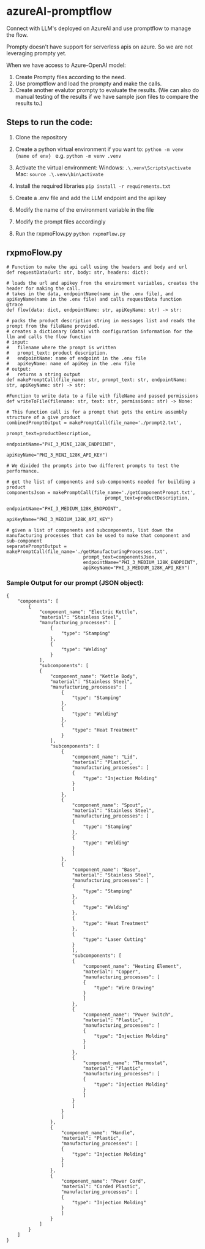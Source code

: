 # azureAI-promptflow
Connect with LLM's deployed on AzureAI and use promptflow to manage the flow.

Prompty doesn't have support for serverless apis on azure. So we are not leveraging prompty yet.

When we have access to Azure-OpenAI model:
1. Create Prompty files according to the need.
2. Use promptflow and load the prompty and make the calls.
3. Create another evalutor prompty to evaluate the results. (We can also do manual testing of the results if we have sample json files to compare the results to.)


## Steps to run the code:
1. Clone the repository
2. Create a python virtual environment if you want to:
```python -m venv {name of env} ``` e.g. ```python -m venv .venv ```

3. Activate the virtual environment:
Windows: ```.\.venv\Scripts\activate``` Mac: ```source .\.venv\bin\activate```

4. Install the required libraries
```pip install -r requirements.txt```

5. Create a .env file and add the LLM endpoint and the api key
6. Modify the name of the environment variable in the file
7. Modify the prompt files accordingly
8. Run the rxpmoFlow.py
```python rxpmoFlow.py```

## rxpmoFlow.py

```
# Function to make the api call using the headers and body and url
def requestData(url: str, body: str, headers: dict):
```

```
# loads the url and apikey from the environment variables, creates the header for making the call.
# takes in the data, endpointName(name in the .env file), and apiKeyName(name in the .env file) and calls requestData function
@trace
def flow(data: dict, endpointName: str, apiKeyName: str) -> str:
```

```
# packs the product description string in messages list and reads the prompt from the fileName provided.
# creates a dictionary (data) with configuration information for the llm and calls the flow function
# input: 
# 	filename where the prompt is written
#	prompt_text: product description.
#	endpointName: name of endpoint in the .env file
# 	apiKeyName: name of apiKey in the .env file
# output:
#	returns a string output
def makePromptCall(file_name: str, prompt_text: str, endpointName: str, apiKeyName: str) -> str:

```

```
#Function to write data to a file with fileName and passed permissions
def writeToFile(filename: str, text: str, permissions: str) -> None:
```

```
# This function call is for a prompt that gets the entire assembly structure of a give product
combinedPromptOutput = makePromptCall(file_name='./prompt2.txt', 
											prompt_text=productDescription, 
											endpointName="PHI_3_MINI_128K_ENDPOINT", 
											apiKeyName="PHI_3_MINI_128K_API_KEY")

```
``` 
# We divided the prompts into two different prompts to test the performance. 

# get the list of components and sub-components needed for building a product
componentsJson = makePromptCall(file_name='./getComponentPrompt.txt', 
									prompt_text=productDescription, 
									endpointName="PHI_3_MEDIUM_128K_ENDPOINT", 
									apiKeyName="PHI_3_MEDIUM_128K_API_KEY")

# given a list of components and subcomponents, list down the manufacturing processes that can be used to make that component and sub-component		
separatePromptOutput = makePromptCall(file_name='./getManufacturingProcesses.txt', 
							prompt_text=componentsJson, 
							endpointName="PHI_3_MEDIUM_128K_ENDPOINT", 
							apiKeyName="PHI_3_MEDIUM_128K_API_KEY")										
```


### Sample Output for our prompt (JSON object):
```
{
	"components": [
		{
			"component_name": "Electric Kettle",
			"material": "Stainless Steel",
			"manufacturing_processes": [
				{
					"type": "Stamping"
				},
				{
					"type": "Welding"
				}
			],
			"subcomponents": [
			{
				"component_name": "Kettle Body",
				"material": "Stainless Steel",
				"manufacturing_processes": [
					{
						"type": "Stamping"
					},
					{
						"type": "Welding"
					},
					{
						"type": "Heat Treatment"
					}
				],
				"subcomponents": [
					{
						"component_name": "Lid",
						"material": "Plastic",
						"manufacturing_processes": [
						{
							"type": "Injection Molding"
						}
						]
					},
					{
						"component_name": "Spout",
						"material": "Stainless Steel",
						"manufacturing_processes": [
						{
							"type": "Stamping"
						},
						{
							"type": "Welding"
						}
						]
					},
					{
						"component_name": "Base",
						"material": "Stainless Steel",
						"manufacturing_processes": [
						{
							"type": "Stamping"
						},
						{
							"type": "Welding"
						},
						{
							"type": "Heat Treatment"
						},
						{
							"type": "Laser Cutting"
						}
						],
						"subcomponents": [
						{
							"component_name": "Heating Element",
							"material": "Copper",
							"manufacturing_processes": [
							{
								"type": "Wire Drawing"
							}
							]
						},
						{
							"component_name": "Power Switch",
							"material": "Plastic",
							"manufacturing_processes": [
							{
								"type": "Injection Molding"
							}
							]
						},
						{
							"component_name": "Thermostat",
							"material": "Plastic",
							"manufacturing_processes": [
							{
								"type": "Injection Molding"
							}
							]
						}
						]
					}
					]
				},
				{
					"component_name": "Handle",
					"material": "Plastic",
					"manufacturing_processes": [
					{
						"type": "Injection Molding"
					}
					]
				},
				{
					"component_name": "Power Cord",
					"material": "Corded Plastic",
					"manufacturing_processes": [
					{
						"type": "Injection Molding"
					}
					]
				}
			]
		}
	]
}
```